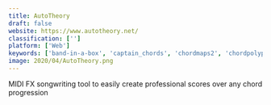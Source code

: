 ```yaml
---
title: AutoTheory
draft: false 
website: https://www.autotheory.net/
classification: ['']
platform: ['Web']
keywords: ['band-in-a-box', 'captain_chords', 'chordmaps2', 'chordpolypad', "composer's_sketchpad", 'cthulhu', 'harmony_builder', 'harmony_improvisator', 'helio_workstation', 'hookpad', 'itvl', 'liquid_music', 'mixtikl', 'navichord', 'noatikl', 'obscurium', 'odesi', 'orb_composer_s', 'sharp11', 'synfire', 'waveform']
image: 2020/04/AutoTheory.png
---
```

MIDI FX songwriting tool to easily create professional scores over any chord progression